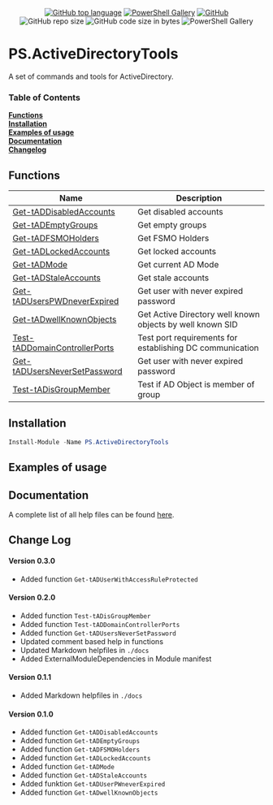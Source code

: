 <p align="center">
<a href="https://github.com/t0rsten/PS.ActiveDirectoryTools"><img alt="GitHub top language" src="https://img.shields.io/github/languages/top/t0rsten/PS.ActiveDirectoryTools"></a>
<a href="https://www.powershellgallery.com/packages/PS.ActiveDirectoryTools/"><img alt="PowerShell Gallery" src="https://img.shields.io/powershellgallery/v/PS.ActiveDirectoryTools"></a>
<a href="https://github.com/t0rsten/PS.ActiveDirectoryTools/blob/master/LICENSE"><img alt="GitHub" src="https://img.shields.io/github/license/t0rsten/PS.ActiveDirectoryTools"></a><br>
<img alt="GitHub repo size" src="https://img.shields.io/github/repo-size/t0rsten/PS.ActiveDirectoryTools">
<img alt="GitHub code size in bytes" src="https://img.shields.io/github/languages/code-size/t0rsten/PS.ActiveDirectoryTools">

<img alt="PowerShell Gallery" src="https://img.shields.io/powershellgallery/p/PS.ActiveDirectoryTools?color=blue">
</p>


# PS.ActiveDirectoryTools
A set of commands and tools for ActiveDirectory.

### Table of Contents
**[Functions](#functions)**<br>
**[Installation](#installation)**<br>
**[Examples of usage](#examples-of-usage)**<br>
**[Documentation](#documentation)**<br>
**[Changelog](#changelog)**<br>

## Functions

| Name                                                                   | Description                                               |
| ---------------------------------------------------------------------- | --------------------------------------------------------- |
| [Get-tADDisabledAccounts](docs/Get-tADDisabledAccounts.md)             | Get disabled accounts                                     |
| [Get-tADEmptyGroups](docs/Get-tADEmptyGroups.md)                       | Get empty groups                                          |
| [Get-tADFSMOHolders](docs/Get-tADFSMOHolders.md)                       | Get FSMO Holders                                          |
| [Get-tADLockedAccounts](docs/Get-tADLockedAccounts.md)                 | Get locked accounts                                       |
| [Get-tADMode](docs/Get-tADMode.md)                                     | Get current AD Mode                                       |
| [Get-tADStaleAccounts](docs/Get-tADStaleAccounts.md)                   | Get stale accounts                                        |
| [Get-tADUsersPWDneverExpired](docs/Get-tADUsersPWDneverExpired.md)     | Get user with never expired password                      |
| [Get-tADwellKnownObjects](docs/Get-tADwellKnownObjects.md)             | Get Active Directory well known objects by well known SID |
| [Test-tADDomainControllerPorts](docs/Test-tADDomainControllerPorts.md) | Test port requirements for establishing DC communication  |
| [Get-tADUsersNeverSetPassword](docs/Get-tADUsersNeverSetPassword.md)   | Get user with never expired password                      |
| [Test-tADisGroupMember](docs/Test-tADDomainControllerPorts.md)         | Test if AD Object is member of group                      |


## Installation
```Powershell
Install-Module -Name PS.ActiveDirectoryTools
```

## Examples of usage

## Documentation
A complete list of all help files can be found [here](docs/).

## Change Log
#### Version 0.3.0
  - Added function ```Get-tADUserWithAccessRuleProtected```

#### Version 0.2.0
  - Added function ```Test-tADisGroupMember```
  - Added function ```Test-tADDomainControllerPorts```
  - Added function ```Get-tADUsersNeverSetPassword```
  - Updated comment based help in functions
  - Updated Markdown helpfiles in ```./docs```
  - Added ExternalModuleDependencies in Module manifest

#### Version 0.1.1
  - Added Markdown helpfiles in ```./docs```

#### Version 0.1.0
  - Added function ```Get-tADDisabledAccounts```
  - Added function ```Get-tADEmptyGroups```
  - Added function ```Get-tADFSMOHolders```
  - Added function ```Get-tADLockedAccounts```
  - Added function ```Get-tADMode```
  - Added function ```Get-tADStaleAccounts```
  - Added funktion ```Get-tADUserPWneverExpired```
  - Added function ```Get-tADwellKnownObjects```